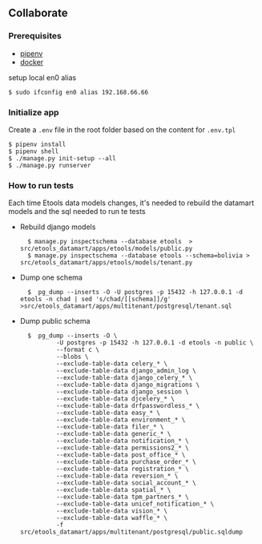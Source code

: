 ## Collaborate

### Prerequisites

 - [pipenv](https://github.com/pypa/pipenv)
 - [docker](https://www.docker.com/get-docker)



setup local en0 alias 

    $ sudo ifconfig en0 alias 192.168.66.66

### Initialize app
   
   Create a `.env` file in the root folder based on the content for `.env.tpl`
   
    $ pipenv install
    $ pipenv shell
    $ ./manage.py init-setup --all
    $ ./manage.py runserver


### How to run tests

Each time Etools data models changes, it's needed to rebuild the datamart models and the sql
needed to run te tests

- Rebuild django models

        $ manage.py inspectschema --database etools  > src/etools_datamart/apps/etools/models/public.py
        $ manage.py inspectschema --database etools --schema=bolivia > src/etools_datamart/apps/etools/models/tenant.py


- Dump one schema
   
        $  pg_dump --inserts -O -U postgres -p 15432 -h 127.0.0.1 -d etools -n chad | sed 's/chad/[[schema]]/g' >src/etools_datamart/apps/multitenant/postgresql/tenant.sql


- Dump public schema

        $  pg_dump --inserts -O \
                -U postgres -p 15432 -h 127.0.0.1 -d etools -n public \
                --format c \
                --blobs \
                --exclude-table-data celery_* \
                --exclude-table-data django_admin_log \
                --exclude-table-data django_celery_* \
                --exclude-table-data django_migrations \
                --exclude-table-data django_session \
                --exclude-table-data djcelery_* \
                --exclude-table-data drfpasswordless_* \
                --exclude-table-data easy_* \
                --exclude-table-data environment_* \
                --exclude-table-data filer_* \
                --exclude-table-data generic_* \
                --exclude-table-data notification_* \
                --exclude-table-data permissions2_* \
                --exclude-table-data post_office_* \
                --exclude-table-data purchase_order_* \
                --exclude-table-data registration_* \
                --exclude-table-data reversion_* \
                --exclude-table-data social_account_* \
                --exclude-table-data spatial_* \
                --exclude-table-data tpm_partners_* \
                --exclude-table-data unicef_notification_* \
                --exclude-table-data vision_* \
                --exclude-table-data waffle_* \
                -f src/etools_datamart/apps/multitenant/postgresql/public.sqldump

